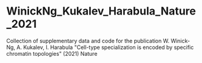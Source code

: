 # WinickNg_Kukalev_Harabula_Nature_2021
Collection of supplementary data and code for the publication W. Winick-Ng, A. Kukalev, I. Harabula "Cell-type specialization is encoded by specific chromatin topologies" (2021) Nature
